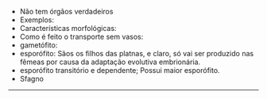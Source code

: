 - Não tem órgãos verdadeiros
-  Exemplos: 
- Características morfológicas:
- Como é feito o transporte sem vasos:
-  gametófito:
- esporófito: Sãos os filhos das platnas, e claro, só vai ser produzido nas fêmeas por causa da adaptação evolutiva embrionária. 
- esporófito transitório e dependente; Possui maior esporófito.
- Sfagno 

---

